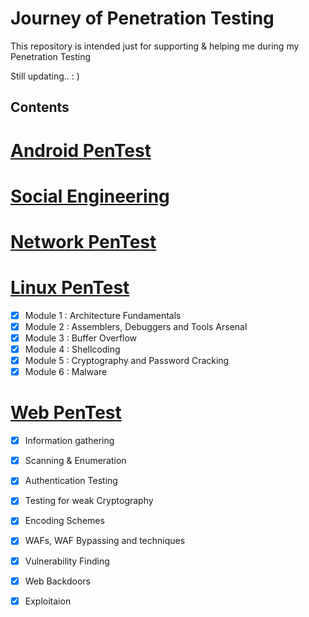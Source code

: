 # Journey of Penetration Testing

This repository is intended just for supporting & helping me during my Penetration Testing

Still updating.. : )


## Contents


#  [ Android PenTest](https://github.com/sarathlalup/Cyber-security/tree/master/Android)
#  [ Social Engineering](https://github.com/sarathlalup/Cyber-security/blob/master/Social%20Engineering%20Attacks/README.md)
#  [ Network PenTest]()
#  [ Linux PenTest](https://github.com/sarathlalup/Cyber-security/tree/master/Linux%20Exploitation)
* [x] Module 1 : Architecture Fundamentals
* [x] Module 2 : Assemblers, Debuggers and Tools Arsenal
* [x] Module 3 : Buffer Overflow  
* [x] Module 4 : Shellcoding  
* [x] Module 5 : Cryptography and Password Cracking 
* [x] Module 6 : Malware 
#  [ Web PenTest](https://github.com/sarathlalup/Cyber-security/blob/master/Website%20Hacking/README.md)
* [x] Information gathering
* [x] Scanning & Enumeration
* [x] Authentication Testing 
* [x] Testing for weak Cryptography 
* [x] Encoding Schemes 
* [x] WAFs, WAF Bypassing and techniques 
* [x] Vulnerability Finding
* [x] Web Backdoors
* [x] Exploitaion

